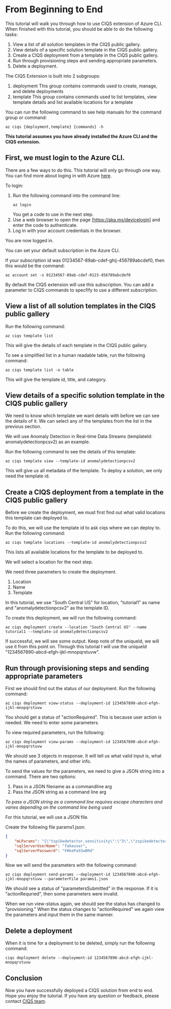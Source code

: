 # From Beginning to End

This tutorial will walk you through how to use CIQS extension of Azure CLI.
When finished with this tutorial, you should be able to do the following tasks:
1. View a list of all solution templates in the CIQS public gallery.
2. View details of a specific solution template in the CIQS public gallery.
3. Create a CIQS deployment from a template in the CIQS public gallery.
4. Run through provisioning steps and sending appropriate parameters.
5. Delete a deployment.

The CIQS Extension is built into 2 subgroups:
1. deployment
   This group contains commands used to create, manage, and delete deployments
2. template
   This group contains commands used to list templates, view template details and list available locations for a template

You can run the following command to see help manuals for the command group or command:
```Azure CLI
az ciqs {deployment,template} {commands} -h
```

**This tutorial assumes you have already installed the Azure CLI and the CIQS extension.**

## First, we must login to the Azure CLI.

There are a few ways to do this. This tutorial will only go through one way.
You can find more about loging in with Azure [here](https://docs.microsoft.com/en-us/cli/azure/authenticate-azure-cli?view=azure-cli-latest).

To login:
1. Run the following command into the command line:  
   ```Azure CLI
   az login
   ```
   You get a code to use in the next step.
2. Use a web browser to open the page [https://aka.ms/devicelogin] and enter the code to authenticate.
3. Log in with your account credentials in the browser.

You are now logged in.

You can set your default subscription in the Azure CLI.

If your subscription id was 01234567-89ab-cdef-ghij-456789abcdef0, then this would be the command:
```Azure CLI
az account set -s 01234567-89ab-cdef-0123-456789abcdef0
```

By default the CIQS extension will use this subscription.
You can add a parameter to CIQS commands to specfify to use a different subscription.

## View a list of all solution templates in the CIQS public gallery

Run the following command:
```Azure CLI
az ciqs template list
```
This will give the details of each template in the CIQS public gallery.

To see a simplified list in a human readable table, run the following command:
```Azure CLI
az ciqs template list -o table
```
This will give the template id, title, and category.

## View details of a specific solution template in the CIQS public gallery

We need to know which template we want details with before we can see the details of it.
We can select any of the templates from the list in the previous section.

We will use Anomaly Detection in Real-time Data Streams (templateId: anomalydetectionpcsv2) as an example.

Run the following command to see the details of this template:
```Azure CLI
az ciqs template view --template-id anomalydetectionpcsv2
```

This will give us all metadata of the template.
To deploy a solution, we only need the template id.

## Create a CIQS deployment from a template in the CIQS public gallery

Before we create the deployment, we must first find out what valid locations this template can deployed to.

To do this, we will use the template id to ask ciqs where we can deploy to.
Run the following command:
```Azure CLI
az ciqs template locations --template-id anomalydetectionpcsv2
```
This lists all available locations for the template to be deployed to.

We will select a location for the next step.

We need three parameters to create the deployment.
1. Location
2. Name
3. Template

In this tutorial, we use "South Central US" for location, "tutorial1" as name and "anomalydetectionpcsv2" as the template ID.

To create this deployment, we will run the following command:
```Azure CLI
az ciqs deployment create --location "South Central US" --name tutorial1 --template-id anomalydetectionpcsv2
```
If successful, we will see some output. Keep note of the uniqueId, we will use it from this point on.
Through this tutorial I will use the uniqueId "1234567890-abcd-efgh-ijkl-mnopqrstuvw".

## Run through provisioning steps and sending appropriate parameters

First we should find out the status of our deployment.
Run the following command:
```Azure CLI
az ciqs deployment view-status --deployment-id 1234567890-abcd-efgh-ijkl-mnopqrstuvw
```
You should get a status of "actionRequired".
This is because user action is needed. We need to enter some parameters.

To view required parameters, run the following:
```Azure CLI
az ciqs deployment view-params --deployment-id 1234567890-abcd-efgh-ijkl-mnopqrstuvw
```
We should see 3 objects in response. It will tell us what valid input is, what the names of parameters, and other info.

To send the values for the parameters, we need to give a JSON string into a command.
There are two options:
1. Pass in a JSON filename as a commandline arg
2. Pass the JSON string as a command line arg

*To pass a JSON string as a command line requires escape characters and varies depending on the command line being used*

For this tutorial, we will use a JSON file.

Create the following file params1.json:
```json
{
    "mLParams": "{\"tspikedetector.sensitivity\":\"3\",\"zspikedetector.sensitivity\":\"3\",\"trenddetector.sensitivity\":\"3.25\",\"bileveldetector.sensitivity\":\"3.25\"}",
    "sqlServerUserName": "fakeuser",
    "sqlServerPassword": "F#kePa55w0Rd"
}
```

Now we will send the parameters with the following command:
```Azure CLI
az ciqs deployment send-params --deployment-id 1234567890-abcd-efgh-ijkl-mnopqrstuvw --parameterFile params1.json
```
We should see a status of "parametersSubmitted" in the response. If it is "actionRequried", then some parameters were invalid.

When we run view-status again, we should see the status has changed to "provisioning."
When the status changes to "actionRequired" we again view the parameters and input them in the same manner.

## Delete a deployment

When it is time for a deployment to be deleted, simply run the following command:
```Azure CLI
ciqs deployment delete --deployment-id 1234567890-abcd-efgh-ijkl-mnopqrstuvw
```

## Conclusion

Now you have successfully deployed a CIQS solution from end to end. Hope you enjoy the tutorial. If you have any question or feedback, please contact [CIQS team](ciqsoncall@microsoft.com).
